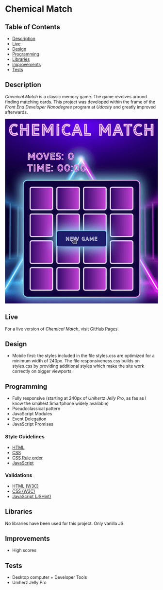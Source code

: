 # Chemical Match

## Table of Contents
- [Description](#description)
- [Live](#live)
- [Design](#design)
- [Programming](#programming)
- [Libraries](#libraries)
- [Improvements](#improvements)
- [Tests](#tests)

## Description
*Chemical Match* is a classic memory game. The game revolves around finding matching cards. This project was developed within the frame of the *Front End Developer Nanodegree* program at *Udacity* and greatly improved afterwards.

![](img/gamedemo.gif)

## Live
For a live version of *Chemical Match*, visit [GitHub Pages](https://vibueno.github.io/chemicalmatch).

## Design
* Mobile first: the styles included in the file styles.css are optimized for a minimum width of 240px. The file responsiveness.css builds on styles.css by providing additional styles which make the site work correctly on bigger viewports.

## Programming
* Fully responsive (starting at 240px of *Unihertz Jelly Pro*, as fas as I know the smallest Smartphone widely available)
* Pseudoclassical pattern
* JavaScript Modules
* Event Delegation
* JavaScript Promises

### Style Guidelines
* [HTML](https://validator.w3.org)
* [CSS](http://udacity.github.io/frontend-nanodegree-styleguide/css.html)
* [CSS Rule order](https://9elements.com/css-rule-order)
* [JavaScript](http://udacity.github.io/frontend-nanodegree-styleguide/javascript.html)

### Validations
* [HTML (W3C)](https://validator.w3.org)
* [CSS (W3C)](https://jigsaw.w3.org/css-validator)
* [JavaScript (JSHint)](https://jshint.com)

## Libraries
No libraries have been used for this project. Only vanilla JS.

## Improvements
* High scores

## Tests
* Desktop computer + Developer Tools
* Uniherz Jelly Pro